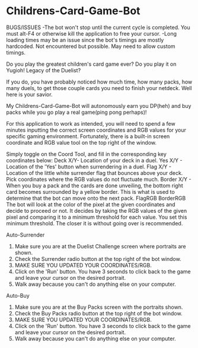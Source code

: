 # Childrens-Card-Game-Bot
BUGS/ISSUES
-The bot won't stop until the current cycle is completed. You must alt-F4 or otherwise kill the application to free your cursor.
-Long loading times may be an issue since the bot's timings are mostly hardcoded. Not encountered but possible. May need to allow custom timings.

Do you play the greatest children's card game ever? Do you play it on Yugioh! Legacy of the Duelist? 

If you do, you have probably noticed how much time, how many packs, how many duels, to get 
those couple cards you need to finish your netdeck. Well here is your savior.

My Childrens-Card-Game-Bot will autonomously earn you DP(heh) and buy packs while you go play a real game(ping pong perhaps)!

For this application to work as intended, you will need to spend a few minutes inputting the correct screen coordinates and RGB values
for your specific gaming environment. Fortunately, there is a built-in screen coordinate and RGB value tool on the top right of the window.

Simply toggle on the Coord Tool, and fill in the corresponding key coordinates below:
Deck X/Y- Location of your deck in a duel.
Yes X/Y - Location of the 'Yes' button when surrendering in a duel.
Flag X/Y - Location of the little white surrender flag that bounces above your deck. Pick coordinates where the RGB values do not fluctuate much.
Border X/Y - When you buy a pack and the cards are done unveiling, the bottom right card becomes surrounded by a yellow border. 
              This is what is used to determine that the bot can move onto the next pack.
FlagRGB
BorderRGB
The bot will look at the color of the pixel at the given coordinates and decide to proceed or not. It decides by taking the RGB values of the 
given pixel and comparing it to a minimum threshold for each value. You set this minimum threshold. The closer it is without going over is recommended.

Auto-Surrender
1. Make sure you are at the Duelist Challenge screen where portraits are shown. 
2. Check the Surrender radio button at the top right of the bot window.
3. MAKE SURE YOU UPDATED YOUR COORDINATES/RGB.
4. Click on the 'Run' button. You have 3 seconds to click back to the game and leave your cursor on the desired portrait.
5. Walk away because you can't do anything else on your computer.

Auto-Buy
1. Make sure you are at the Buy Packs screen with the portraits shown.
2. Check the Buy Packs radio button at the top right of the bot window.
3. MAKE SURE YOU UPDATED YOUR COORDINATES/RGB.
4. Click on the 'Run' button. You have 3 seconds to click back to the game and leave your cursor on the desired portrait.
5. Walk away because you can't do anything else on your computer.
